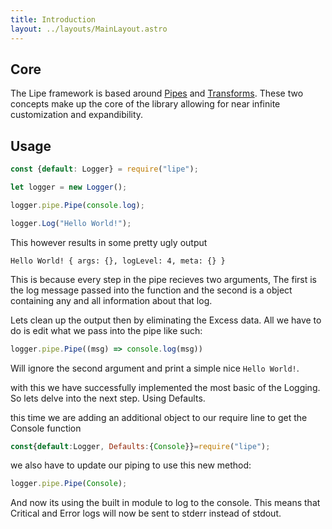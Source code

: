 ```yaml
---
title: Introduction
layout: ../layouts/MainLayout.astro
---
```


## Core

The Lipe framework is based around [Pipes](./pipes) and [Transforms](./transforming). These two concepts make up the core of the library allowing for near infinite customization and expandibility.

## Usage

```javascript
const {default: Logger} = require("lipe");

let logger = new Logger();

logger.pipe.Pipe(console.log);

logger.Log("Hello World!");
```

This however results in some pretty ugly output

`Hello World! { args: {}, logLevel: 4, meta: {} }`

This is because every step in the pipe recieves two arguments, The first is the log message passed into the function and the second is a object containing any and all information about that log.

Lets clean up the output then by eliminating the Excess data. All we have to do is edit what we pass into the pipe like such:

```javascript
logger.pipe.Pipe((msg) => console.log(msg))
```
Will ignore the second argument and print a simple nice 
`Hello World!`.

with this we have successfully implemented the most basic of the Logging. So lets delve into the next step. Using Defaults.

this time we are adding an additional object to our require line to get the Console function
```javascript
const{default:Logger, Defaults:{Console}}=require("lipe");
```
we also have to update our piping to use this new method:
```javascript
logger.pipe.Pipe(Console);
``` 
And now its using the built in module to log to the console. This means that Critical and Error logs will now be sent to stderr instead of stdout.